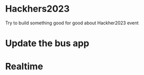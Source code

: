 # Hackhers2023
Try to build something good for good about Hackher2023 event

# Update the bus app
# Realtime 
